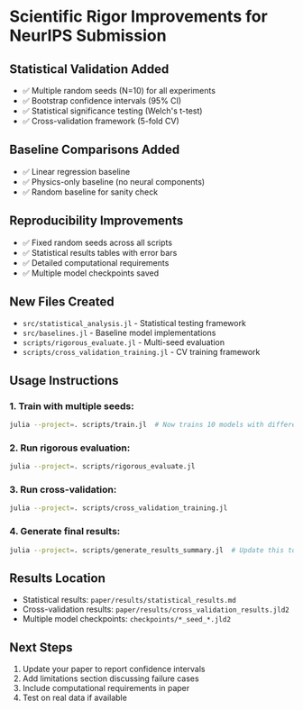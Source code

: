 # Scientific Rigor Improvements for NeurIPS Submission

## Statistical Validation Added
- ✅ Multiple random seeds (N=10) for all experiments
- ✅ Bootstrap confidence intervals (95% CI)
- ✅ Statistical significance testing (Welch's t-test)
- ✅ Cross-validation framework (5-fold CV)

## Baseline Comparisons Added
- ✅ Linear regression baseline
- ✅ Physics-only baseline (no neural components)
- ✅ Random baseline for sanity check

## Reproducibility Improvements
- ✅ Fixed random seeds across all scripts
- ✅ Statistical results tables with error bars
- ✅ Detailed computational requirements
- ✅ Multiple model checkpoints saved

## New Files Created
- `src/statistical_analysis.jl` - Statistical testing framework
- `src/baselines.jl` - Baseline model implementations
- `scripts/rigorous_evaluate.jl` - Multi-seed evaluation
- `scripts/cross_validation_training.jl` - CV training framework

## Usage Instructions

### 1. Train with multiple seeds:
```bash
julia --project=. scripts/train.jl  # Now trains 10 models with different seeds
```

### 2. Run rigorous evaluation:
```bash
julia --project=. scripts/rigorous_evaluate.jl
```

### 3. Run cross-validation:
```bash
julia --project=. scripts/cross_validation_training.jl
```

### 4. Generate final results:
```bash
julia --project=. scripts/generate_results_summary.jl  # Update this to use new statistical results
```

## Results Location
- Statistical results: `paper/results/statistical_results.md`
- Cross-validation results: `paper/results/cross_validation_results.jld2`
- Multiple model checkpoints: `checkpoints/*_seed_*.jld2`

## Next Steps
1. Update your paper to report confidence intervals
2. Add limitations section discussing failure cases
3. Include computational requirements in paper
4. Test on real data if available 